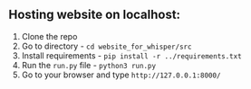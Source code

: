 ## Hosting website on localhost:

1. Clone the repo
2. Go to directory - `cd website_for_whisper/src`
4. Install requirements - `pip install -r ../requirements.txt`
5. Run the `run.py` file - `python3 run.py`
6. Go to your browser and type `http://127.0.0.1:8000/` 
